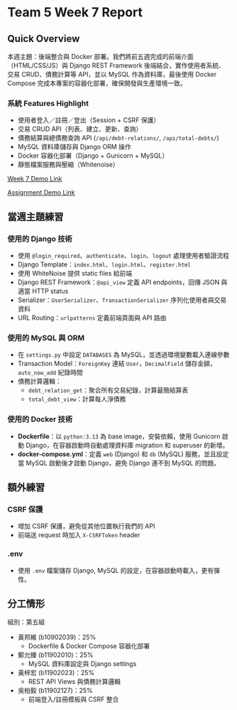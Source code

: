 # Team 5 Week 7 Report

## Quick Overview

本週主題：後端整合與 Docker 部署。我們將前五週完成的前端介面（HTML/CSS/JS）與 Django REST Framework 後端結合，實作使用者系統、交易 CRUD、債務計算等 API，並以 MySQL 作為資料庫，最後使用 Docker Compose 完成本專案的容器化部署，確保開發與生產環境一致。

### 系統 Features Highlight

- 使用者登入／註冊／登出（Session + CSRF 保護）
- 交易 CRUD API（列表、建立、更新、查詢）
- 債務結算與總債務查詢 API (`/api/debt-relations/`, `/api/total-debts/`)
- MySQL 資料庫儲存與 Django ORM 操作
- Docker 容器化部署（Django + Gunicorn + MySQL）
- 靜態檔案服務與壓縮（Whitenoise）

[Week 7 Demo Link](https://hsinchu-huang-147.tplinkdns.com:12346)

[Assignment Demo Link](https://hsinchu-huang-147.tplinkdns.com:12345)

## 當週主題練習

### 使用的 Django 技術

- 使用 `@login_required`、`authenticate`、`login`、`logout` 處理使用者驗證流程
- Django Template：`index.html`、`login.html`、`register.html`
- 使用 WhiteNoise 提供 static files 給前端
- Django REST Framework：`@api_view` 定義 API endpoints，回傳 JSON 與適當 HTTP status
- Serializer：`UserSerializer`、`TransactionSerializer` 序列化使用者與交易資料
- URL Routing：`urlpatterns` 定義前端頁面與 API 路由

### 使用的 MySQL 與 ORM

- 在 `settings.py` 中設定 `DATABASES` 為 MySQL，並透過環境變數載入連線參數
- Transaction Model：`ForeignKey` 連結 `User`，`DecimalField` 儲存金額，`auto_now_add` 紀錄時間
- 債務計算邏輯：
  - `debt_relation_get`：聚合所有交易紀錄，計算最簡結算表
  - `total_debt_view`：計算每人淨債務

### 使用的 Docker 技術

- **Dockerfile**：以 `python:3.13` 為 base image，安裝依賴，使用 Gunicorn 啟動 Django，在容器啟動時自動處理資料庫 migration 和 superuser 的新增。
- **docker-compose.yml**：定義 `web` (Django) 和 `db` (MySQL) 服務，並且設定當 MySQL 啟動後才啟動 Django，避免 Django 連不到 MySQL 的問題。

## 額外練習

### CSRF 保護

- 增加 CSRF 保護，避免從其他位置執行我們的 API
- 前端送 request 時加入 `X-CSRFToken` header

### .env

- 使用 `.env` 檔案儲存 Django, MySQL 的設定，在容器啟動時載入，更有彈性。

## 分工情形

組別：第五組

- 黃邦維 (b10902039)：25%
  - Dockerfile & Docker Compose 容器化部署
- 鄭允臻 (b11902010)：25%
  - MySQL 資料庫設定與 Django settings
- 黃梓宏 (b11902023)：25%
  - REST API Views 與債務計算邏輯
- 吳柏毅 (b11902127)：25%
  - 前端登入/註冊模板與 CSRF 整合
